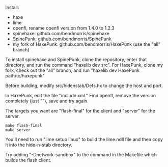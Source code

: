Install:

* haxe
* lime
* openfl, rename openfl version from 1.4.0 to 1.2.3
* spinehaxe: github.com/bendmorris/spinehaxe
* SpinePunk: github.com/bendmorris/SpinePunk
* my fork of HaxePunk: github.com/bendmorris/HaxePunk (use the "all" branch) 

To install spinehaxe and SpinePunk, clone the repository, enter that directory, and run the command "haxelib dev <library name> src". For HaxePunk, clone my fork, check out the "all" branch, and run "haxelib dev HaxePunk path/to/haxepunk"

Before building, modify src/hidenstab/Defs.hx to change the host and port.

In HaxePunk, edit the file "include.xml." Find openfl, remove the version completely (just "<haxelib name=openfl />"), save and try again.

The targets you want are "flash-final" for the client and "server" for the server.

	make flash-final
	make server

You'll need to run "lime setup linux" to build the lime.ndll file and then copy it into the hide-n-stab directory.

Try adding "-Dnetwork-sandbox" to the command in the Makefile which builds the flash client.

